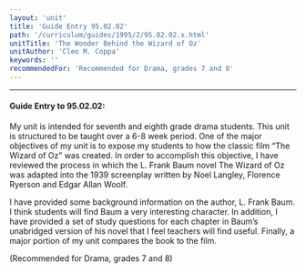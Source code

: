 ```yaml
---
layout: 'unit'
title: 'Guide Entry 95.02.02'
path: '/curriculum/guides/1995/2/95.02.02.x.html'
unitTitle: 'The Wonder Behind the Wizard of Oz'
unitAuthor: 'Cleo M. Coppa'
keywords: ''
recommendedFor: 'Recommended for Drama, grades 7 and 8'
---
```


<body>
<hr/>
 <h4>
  Guide Entry to 95.02.02:
 </h4>
 My unit is intended for seventh and eighth grade drama students. This unit is structured to be taught over a 6-8 week period. One of the major objectives of my unit is to expose my students to how the classic film “The Wizard of Oz” was created. In order to accomplish this objective, I have reviewed the process in which the L. Frank Baum novel The Wizard of Oz  was adapted into the 1939 screenplay written by Noel Langley, Florence Ryerson and Edgar Allan Woolf.
 <p>
  I have provided some background information on the author, L. Frank Baum. I think students will find Baum a very interesting character. In addition, I have provided a set of study questions for each chapter in Baum’s unabridged version of his novel that I feel teachers will find useful. Finally, a major portion of my unit compares the book to the film.
 </p>
 <p>
  (Recommended for Drama, grades 7 and 8)
 </p>

</body>
